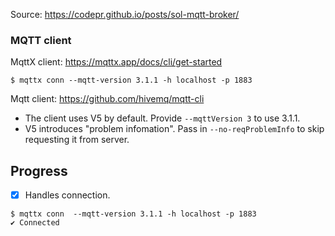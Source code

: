 Source: https://codepr.github.io/posts/sol-mqtt-broker/

### MQTT client

MqttX client: https://mqttx.app/docs/cli/get-started

```
$ mqttx conn --mqtt-version 3.1.1 -h localhost -p 1883
```

Mqtt client: https://github.com/hivemq/mqtt-cli
- The client uses V5 by default. Provide `--mqttVersion 3` to use 3.1.1.
- V5 introduces "problem infomation". Pass in `--no-reqProblemInfo` to skip requesting it from server.

## Progress
- [x] Handles connection. 

```
$ mqttx conn  --mqtt-version 3.1.1 -h localhost -p 1883
✔ Connected
```